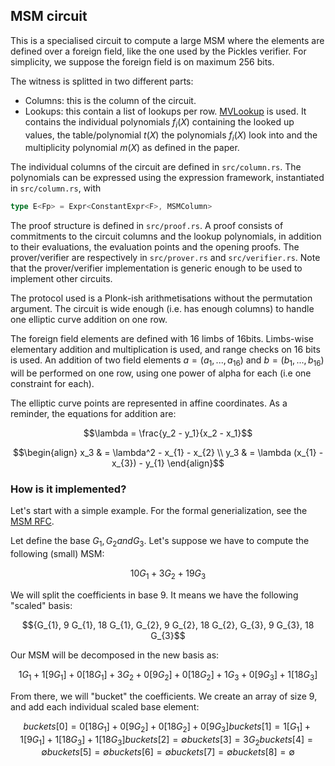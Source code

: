 ## MSM circuit

This is a specialised circuit to compute a large MSM where the elements are
defined over a foreign field, like the one used by the Pickles verifier.
For simplicity, we suppose the foreign field is on maximum 256 bits.

The witness is splitted in two different parts:
- Columns: this is the column of the circuit.
- Lookups: this contain a list of lookups per row.
  [MVLookup](https://eprint.iacr.org/2022/1530.pdf) is used. It contains
  the individual polynomials $f_i(X)$ containing the looked up values, the
  table/polynomial $t(X)$ the polynomials $f_i(X)$ look into and the
  multiplicity polynomial $m(X)$ as defined in the paper.

The individual columns of the circuit are defined in `src/column.rs`.
The polynomials can be expressed using the expression framework, instantiated in `src/column.rs`, with
```rust
type E<Fp> = Expr<ConstantExpr<F>, MSMColumn>
```

The proof structure is defined in `src/proof.rs`. A proof consists of
commitments to the circuit columns and the lookup polynomials, in addition to
their evaluations, the evaluation points and the opening proofs.
The prover/verifier are respectively in `src/prover.rs` and `src/verifier.rs`.
Note that the prover/verifier implementation is generic enough to be used to
implement other circuits.

The protocol used is a Plonk-ish arithmetisations without the permutation
argument. The circuit is wide enough (i.e. has enough
columns) to handle one elliptic curve addition on one row.

The foreign field elements are defined with 16 limbs of 16bits. Limbs-wise
elementary addition and multiplication is used, and range checks on 16 bits is
used.
An addition of two field elements $a = (a_{1}, ..., a_{16})$ and $b = (b_{1}, ...,
b_{16})$ will be performed on one row, using one power of alpha for each (i.e one
constraint for each).

The elliptic curve points are represented in affine coordinates.
As a reminder, the equations for addition are:

```math
\lambda = \frac{y_2 - y_1}{x_2 - x_1}
```

```math
\begin{align}
x_3 & = \lambda^2 - x_{1} - x_{2} \\
y_3 & = \lambda (x_{1} - x_{3}) - y_{1}
\end{align}
```


### How is it implemented?

Let's start with a simple example. For the formal generialization, see the [MSM RFC](https://github.com/o1-labs/rfcs/blob/msm/00XX-efficient-msms-for-non-native-pickles-verification.md).

Let define the base $G_{1}, G_{2} and G_{3}$.
Let's suppose we have to compute the following (small) MSM:
```math
10 G_{1} + 3 G_{2} + 19 G_{3}
```

We will split the coefficients in base 9. It means we have the following "scaled" basis:
```math
{G_{1}, 9 G_{1}, 18 G_{1}, G_{2}, 9 G_{2}, 18 G_{2}, G_{3}, 9 G_{3}, 18 G_{3}
```

Our MSM will be decomposed in the new basis as:
```math
1 G_{1} + 1 [9 G_{1}] + 0 [18 G_{1}] +
3 G_{2} + 0 [9 G_{2}] + 0 [18 G_{2}] +
1 G_{3} + 0 [9 G_{3}] + 1 [18 G_{3}]
```

From there, we will "bucket" the coefficients. We create an array of size 9, and add each individual scaled base element:
```math
buckets[0] = 0 [18 G_{1}] +
             0 [9 G_{2}] + 0 [18 G_{2}] +
             0 [9 G_{3}]

buckets[1] = 1 [G_{1}] + 1 [9 G_{1}] +
             1 [18 G_{3}] + 1 [18 G_{3}]

buckets[2] = \emptyset
buckets[3] = 3 G_{2}
buckets[4] = \emptyset
buckets[5] = \emptyset
buckets[6] = \emptyset
buckets[7] = \emptyset
buckets[8] = \emptyset
```
